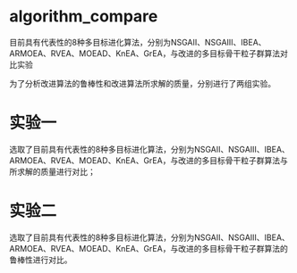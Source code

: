 # algorithm_compare
目前具有代表性的8种多目标进化算法，分别为NSGAII、NSGAIII、IBEA、ARMOEA、RVEA、MOEAD、KnEA、GrEA，与改进的多目标骨干粒子群算法对比实验

为了分析改进算法的鲁棒性和改进算法所求解的质量，分别进行了两组实验。
# 实验一
选取了目前具有代表性的8种多目标进化算法，分别为NSGAII、NSGAIII、IBEA、ARMOEA、RVEA、MOEAD、KnEA、GrEA，与改进的多目标骨干粒子群算法与所求解的质量进行对比；

# 实验二
选取了目前具有代表性的8种多目标进化算法，分别为NSGAII、NSGAIII、IBEA、ARMOEA、RVEA、MOEAD、KnEA、GrEA，与改进的多目标骨干粒子群算法的鲁棒性进行对比。
